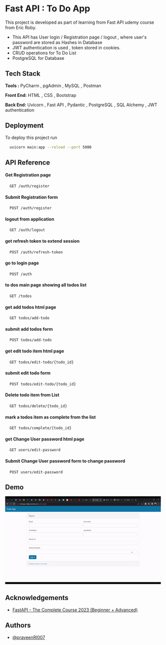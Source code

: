 
# Fast API : To Do App

This project is developed as part of learning from Fast API udemy course from Eric Roby.

- This API has User login / Registration page / logout , where user's password are stored as Hashes in Database
- JWT authentication is used , token stored in cookies.
- CRUD operations for To Do List
- PostgreSQL for Database


## Tech Stack

**Tools :** PyCharm , pgAdmin , MySQL , Postman

**Front End:** HTML , CSS , Bootstrap

**Back End:** Uvicorn , Fast API , Pydantic , PostgreSQL , SQL Alchemy , JWT authentication


## Deployment

To deploy this project run

```bash
  uvicorn main:app --reload --port 5000
```


## API Reference

#### Get Registration page

```http
  GET /auth/register
```

#### Submit Registration form

```http
  POST /auth/register
```


#### logout from application

```http
  GET /auth/logout
```

#### get refresh token to extend session 

```http
  POST /auth/refresh-token
```

#### go to login page

```http
  POST /auth
```
#### to dos main page showing all todos list

```http
  GET /todos
```
#### get add todos html page

```http
  GET todos/add-todo
```

#### submit add todos form

```http
  POST todos/add-todo
```

#### get edit todo item html page

```http
  GET todos/edit-todo/{todo_id}
```

#### submit edit todo form

```http
  POST todos/edit-todo/{todo_id}
```

#### Delete todo item from List

```http
  GET todos/delete/{todo_id}
```

#### mark a todos item as complete from the list

```http
  GET todos/complete/{todo_id}
```

#### get Change User password html page

```http
  GET users/edit-password
```

#### Submit Change User password form to change password

```http
  POST users/edit-password
```











## Demo

<p align="center">
  <img src="FastAPI.gif.gif" alt="animated" />
</p>

## Acknowledgements

 - [FastAPI - The Complete Course 2023 (Beginner + Advanced)](https://www.udemy.com/course/fastapi-the-complete-course/#instructor-1)


## Authors

- [@praveenRI007](https://www.github.com/praveenRI007)

